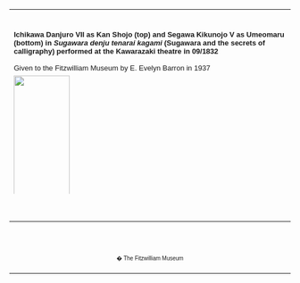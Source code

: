 <html>

<head>

<title>Info</title>
</head>



<div align="center">
  <center>
  <table border="0" width="100%" cellpadding="0" cellspacing="4" height="331">
    <tr>
      <td width="100%" height="35">
      </td>
    </tr>
    <tr>
      <td width="100%" height="30">
      <font face="Arial">
      <b><font size="2">Ichikawa Danjuro VII as Kan Shojo
      (top) and Segawa Kikunojo V as Umeomaru (bottom) in <i>Sugawara
      denju tenarai kagami</i> (Sugawara and the secrets of calligraphy)
      performed at the Kawarazaki theatre in 09/1832<br>
      <br>
      </font></b><font size="2">Given to the Fitzwilliam Museum by E. Evelyn
      Barron in 1937&nbsp;</font>
      </font>
      </td>
    </tr>
    <tr>
      <td width="100%" height="30">
      <a href="KUN/kunp512.htm"><img border="0" src="P.512-1937_small2.jpg" width="100" height="220"></a>
      </td>
    </tr>
    <tr>
      <td width="100%" height="30">
      </td>
    </tr>
    <tr>
      <td width="100%" height="30">
      <font face="Arial" size="2">Spring <i>kyoka </i><a href="textP.htm">surimono
      </a>
      commemorating the performance in the ninth month of 1832 at the Kawarazaki
      Theatre in Edo of <i>Sugawara denju tenarai kagami</i> (Sugawara and the
      secrets of calligraphy). The print shows the <i>Tempaizan</i> scene at
      Mount Tempai on Kyushu, where the exiled Sugawara, known as Kan
      Shojo, learns in a dream that his favourite plum tree from the
      garden in his home in Sada village has been moved to nearby Anraku Temple
      so that he may enjoy its blossoms. When he goes there he encounters one of
      his retainers, Umeomaru, involved in a duel. He breaks off a branch
      from the tree and magically decapitates Umeomaru's opponent. He then
      learns from Umeomaru that his loss of position at court and
      subsequent exile are due to the machinations of his rival Shihei (Fujiwara
      Tokihira). Flying into a rage he turns into the Thunder god, raises a
      storm and, to the accompaniment of lightning, flies off to the capital
      (Kyoto) to muster support in preventing Shihei from gaining power.</font><font FACE="Arial">
      <p><font size="2">The print conflates the scene of the duel with Kan
      Shojo's transformation into the Thunder God. The poems include
      images of blossoms of plum (<i>umeo</i>), and Umeomaru's jacket
      is decorated with the flower. Kan Shojo was one of
      Danjuro's most celebrated roles. Almost twenty years earlier
      Kunisada designed a print of him in the role with the branch of plum
      blossom clenched between his teeth, in a set of 'Great Performances'.</font></font><b><i><font FACE="Arial"></font></i></b>
      </td>
    </tr>
    <tr>
      <td width="100%" height="30">
      </td>
    </tr>
  </table>
  </center>
</div>
<p>&nbsp;</p>
<div align="center">
  <center>
  <table border="0" cellpadding="0" width="100%" cellspacing="4">
    <tr>
      <td width="26%">
        <p align="center"><br>
        <br>
        <font FACE="Arial" size="1">� The Fitzwilliam Museum</font></p>
      </td>
    </tr>
  </table>
  </center>
</div>
</body>
</html>
